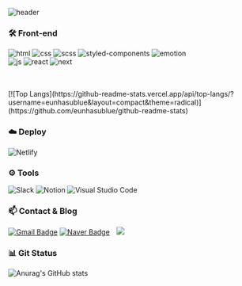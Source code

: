 ![header](https://capsule-render.vercel.app/api?type=waving&color=auto&height=300&section=header&text=Hi,there&fontSize=90)
   
### 🛠️ Front-end 
![html](https://img.shields.io/badge/HTML5-E34F26?style=for-the-badge&logo=HTML5&logoColor=white)&nbsp;![css](https://img.shields.io/badge/Css3-1572B6?style=for-the-badge&logo=css3&logoColor=white)&nbsp;![scss](https://img.shields.io/badge/scss-CC6699?style=for-the-badge&logo=sass&logoColor=white)&nbsp;![styled-components](https://img.shields.io/badge/styled_components-DB7093?style=for-the-badge&logo=styled-components&logoColor=white)&nbsp;![emotion](https://img.shields.io/badge/emotion-B7178C?style=for-the-badge&logo=emotion&logoColor=white)<br/>
![js](https://img.shields.io/badge/JavaScript-F7DF1E?style=for-the-badge&logo=JavaScript&logoColor=black)&nbsp;![react](https://img.shields.io/badge/React-61DAFB?style=for-the-badge&logo=React&logoColor=black)&nbsp;![next](https://img.shields.io/badge/Next-000000?style=for-the-badge&logo=Next.js&logoColor=white)

<br/>
<br/>
[![Top Langs](https://github-readme-stats.vercel.app/api/top-langs/?username=eunhasublue&layout=compact&theme=radical)](https://github.com/eunhasublue/github-readme-stats)

### ☁️ Deploy
![Netlify](https://img.shields.io/badge/Netlify-00C7B7?style=for-the-badge&logo=Netlify&logoColor=white)

### ⚙️ Tools
![Slack](https://img.shields.io/badge/Slack-4A154B?style=for-the-badge&logo=Slack&logoColor=white)&nbsp;![Notion](https://img.shields.io/badge/Notion-000000?style=for-the-badge&logo=Notion&logoColor=white)&nbsp;![Visual Studio Code](https://img.shields.io/badge/VSIUAL_STUDIO_CODE-5C2D91?style=for-the-badge&logo=VisualStudioCode&logoColor=white)

### 📫 Contact & Blog
  [![Gmail Badge](https://img.shields.io/badge/Gmail-d14836?style=for-the-badge&logo=Gmail&logoColor=white&link=mailto:eunhasublooming@gmail.com)](mailto:eunhasublooming@gmail.com)&nbsp;[![Naver Badge](https://img.shields.io/badge/Naver-03C75A?style=for-the-badge&logo=Naver&logoColor=white&link=mailto:obull123@naver.com)](mailto:obull123@gnaver.com)&nbsp;<a href="https://velog.io/@eunhasublooming"><img src="https://img.shields.io/badge/Velog-20C997?style=for-the-badge&logo=Velog&logoColor=white&link=https://velog.io/@eunhasublooming" style="height : auto; margin-left : 10px; margin-right : 10px;"/></a>

### 📊 Git Status
![Anurag's GitHub stats](https://github-readme-stats.vercel.app/api?username=eunhasublue&show_icons=true&theme=radical)
